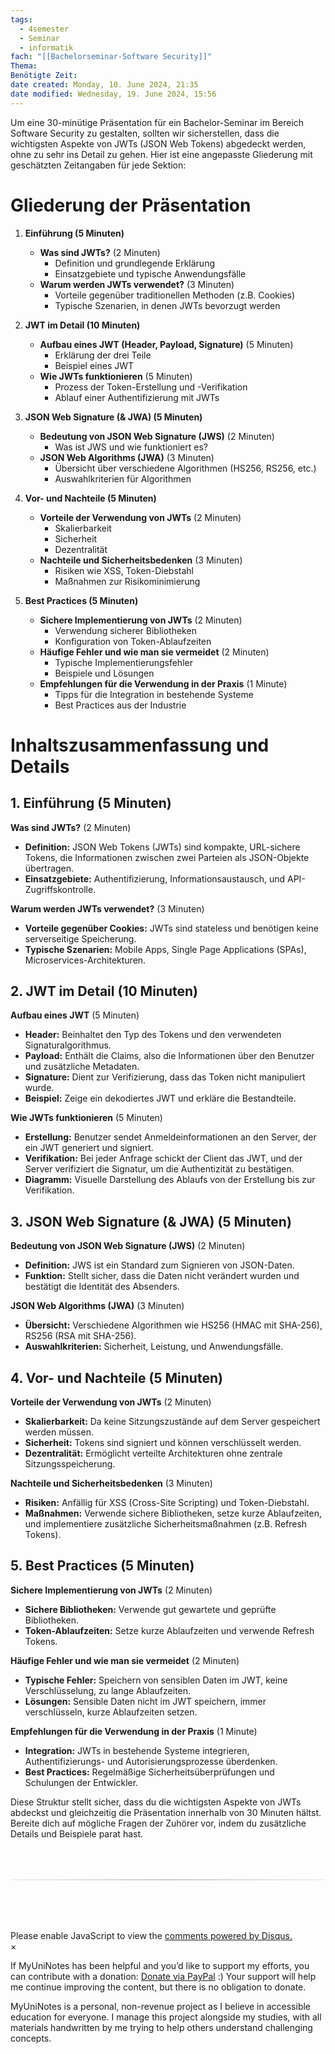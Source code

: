 ```yaml
---
tags:
  - 4semester
  - Seminar
  - informatik
fach: "[[Bachelorseminar-Software Security]]"
Thema:
Benötigte Zeit:
date created: Monday, 10. June 2024, 21:35
date modified: Wednesday, 19. June 2024, 15:56
---
```


Um eine 30-minütige Präsentation für ein Bachelor-Seminar im Bereich Software Security zu gestalten, sollten wir sicherstellen, dass die wichtigsten Aspekte von JWTs (JSON Web Tokens) abgedeckt werden, ohne zu sehr ins Detail zu gehen. Hier ist eine angepasste Gliederung mit geschätzten Zeitangaben für jede Sektion:

# Gliederung der Präsentation

1. **Einführung (5 Minuten)**

   - **Was sind JWTs?** (2 Minuten)
     - Definition und grundlegende Erklärung
     - Einsatzgebiete und typische Anwendungsfälle
   - **Warum werden JWTs verwendet?** (3 Minuten)
     - Vorteile gegenüber traditionellen Methoden (z.B. Cookies)
     - Typische Szenarien, in denen JWTs bevorzugt werden

2. **JWT im Detail (10 Minuten)**

   - **Aufbau eines JWT (Header, Payload, Signature)** (5 Minuten)
     - Erklärung der drei Teile
     - Beispiel eines JWT
   - **Wie JWTs funktionieren** (5 Minuten)
     - Prozess der Token-Erstellung und -Verifikation
     - Ablauf einer Authentifizierung mit JWTs

3. **JSON Web Signature (& JWA) (5 Minuten)**

   - **Bedeutung von JSON Web Signature (JWS)** (2 Minuten)
     - Was ist JWS und wie funktioniert es?
   - **JSON Web Algorithms (JWA)** (3 Minuten)
     - Übersicht über verschiedene Algorithmen (HS256, RS256, etc.)
     - Auswahlkriterien für Algorithmen

4. **Vor- und Nachteile (5 Minuten)**

   - **Vorteile der Verwendung von JWTs** (2 Minuten)
     - Skalierbarkeit
     - Sicherheit
     - Dezentralität
   - **Nachteile und Sicherheitsbedenken** (3 Minuten)
     - Risiken wie XSS, Token-Diebstahl
     - Maßnahmen zur Risikominimierung

5. **Best Practices (5 Minuten)**
   - **Sichere Implementierung von JWTs** (2 Minuten)
     - Verwendung sicherer Bibliotheken
     - Konfiguration von Token-Ablaufzeiten
   - **Häufige Fehler und wie man sie vermeidet** (2 Minuten)
     - Typische Implementierungsfehler
     - Beispiele und Lösungen
   - **Empfehlungen für die Verwendung in der Praxis** (1 Minute)
     - Tipps für die Integration in bestehende Systeme
     - Best Practices aus der Industrie

# Inhaltszusammenfassung und Details

## 1. Einführung (5 Minuten)

**Was sind JWTs?** (2 Minuten)

- **Definition:** JSON Web Tokens (JWTs) sind kompakte, URL-sichere Tokens, die Informationen zwischen zwei Parteien als JSON-Objekte übertragen.
- **Einsatzgebiete:** Authentifizierung, Informationsaustausch, und API-Zugriffskontrolle.

**Warum werden JWTs verwendet?** (3 Minuten)

- **Vorteile gegenüber Cookies:** JWTs sind stateless und benötigen keine serverseitige Speicherung.
- **Typische Szenarien:** Mobile Apps, Single Page Applications (SPAs), Microservices-Architekturen.

## 2. JWT im Detail (10 Minuten)

**Aufbau eines JWT** (5 Minuten)

- **Header:** Beinhaltet den Typ des Tokens und den verwendeten Signaturalgorithmus.
- **Payload:** Enthält die Claims, also die Informationen über den Benutzer und zusätzliche Metadaten.
- **Signature:** Dient zur Verifizierung, dass das Token nicht manipuliert wurde.
- **Beispiel:** Zeige ein dekodiertes JWT und erkläre die Bestandteile.

**Wie JWTs funktionieren** (5 Minuten)

- **Erstellung:** Benutzer sendet Anmeldeinformationen an den Server, der ein JWT generiert und signiert.
- **Verifikation:** Bei jeder Anfrage schickt der Client das JWT, und der Server verifiziert die Signatur, um die Authentizität zu bestätigen.
- **Diagramm:** Visuelle Darstellung des Ablaufs von der Erstellung bis zur Verifikation.

## 3. JSON Web Signature (& JWA) (5 Minuten)

**Bedeutung von JSON Web Signature (JWS)** (2 Minuten)

- **Definition:** JWS ist ein Standard zum Signieren von JSON-Daten.
- **Funktion:** Stellt sicher, dass die Daten nicht verändert wurden und bestätigt die Identität des Absenders.

**JSON Web Algorithms (JWA)** (3 Minuten)

- **Übersicht:** Verschiedene Algorithmen wie HS256 (HMAC mit SHA-256), RS256 (RSA mit SHA-256).
- **Auswahlkriterien:** Sicherheit, Leistung, und Anwendungsfälle.

## 4. Vor- und Nachteile (5 Minuten)

**Vorteile der Verwendung von JWTs** (2 Minuten)

- **Skalierbarkeit:** Da keine Sitzungszustände auf dem Server gespeichert werden müssen.
- **Sicherheit:** Tokens sind signiert und können verschlüsselt werden.
- **Dezentralität:** Ermöglicht verteilte Architekturen ohne zentrale Sitzungsspeicherung.

**Nachteile und Sicherheitsbedenken** (3 Minuten)

- **Risiken:** Anfällig für XSS (Cross-Site Scripting) und Token-Diebstahl.
- **Maßnahmen:** Verwende sichere Bibliotheken, setze kurze Ablaufzeiten, und implementiere zusätzliche Sicherheitsmaßnahmen (z.B. Refresh Tokens).

## 5. Best Practices (5 Minuten)

**Sichere Implementierung von JWTs** (2 Minuten)

- **Sichere Bibliotheken:** Verwende gut gewartete und geprüfte Bibliotheken.
- **Token-Ablaufzeiten:** Setze kurze Ablaufzeiten und verwende Refresh Tokens.

**Häufige Fehler und wie man sie vermeidet** (2 Minuten)

- **Typische Fehler:** Speichern von sensiblen Daten im JWT, keine Verschlüsselung, zu lange Ablaufzeiten.
- **Lösungen:** Sensible Daten nicht im JWT speichern, immer verschlüsseln, kurze Ablaufzeiten setzen.

**Empfehlungen für die Verwendung in der Praxis** (1 Minute)

- **Integration:** JWTs in bestehende Systeme integrieren, Authentifizierungs- und Autorisierungsprozesse überdenken.
- **Best Practices:** Regelmäßige Sicherheitsüberprüfungen und Schulungen der Entwickler.

Diese Struktur stellt sicher, dass du die wichtigsten Aspekte von JWTs abdeckst und gleichzeitig die Präsentation innerhalb von 30 Minuten hältst. Bereite dich auf mögliche Fragen der Zuhörer vor, indem du zusätzliche Details und Beispiele parat hast.

<!-- DISQUS SCRIPT COMMENT START -->

<hr style="border: none; height: 2px; background: linear-gradient(to right, #f0f0f0, #ccc, #f0f0f0); margin-top: 4rem; margin-bottom: 5rem;">
<div id="disqus_thread"></div>
<script>
    /**
    *  RECOMMENDED CONFIGURATION VARIABLES: EDIT AND UNCOMMENT THE SECTION BELOW TO INSERT DYNAMIC VALUES FROM YOUR PLATFORM OR CMS.
    *  LEARN WHY DEFINING THESE VARIABLES IS IMPORTANT: https://disqus.com/admin/universalcode/#configuration-variables    */
    /*
    var disqus_config = function () {
    this.page.url = PAGE_URL;  // Replace PAGE_URL with your page's canonical URL variable
    this.page.identifier = PAGE_IDENTIFIER; // Replace PAGE_IDENTIFIER with your page's unique identifier variable
    };
    */
    (function() { // DON'T EDIT BELOW THIS LINE
    var d = document, s = d.createElement('script');
    s.src = 'https://myuninotes.disqus.com/embed.js';
    s.setAttribute('data-timestamp', +new Date());
    (d.head || d.body).appendChild(s);
    })();
</script>
<noscript>Please enable JavaScript to view the <a href="https://disqus.com/?ref_noscript">comments powered by Disqus.</a></noscript>

<!-- DISQUS SCRIPT COMMENT END -->

<!-- Modal START -->
<div id="myModal" class="modal">
  <div class="modal-content">
    <span id="closeModal" class="close">&times;</span>
    <p class="modal-text">
      If MyUniNotes has been helpful and you’d like to support my efforts, <span class="modal-highlight"> you can contribute with a donation: <a class="modal-dono-link" href="https://paypal.me/myuninotes4u">Donate via PayPal</a> :) </span> Your support will help me continue improving the content, but there is no obligation to donate.
    </p>
    <p class="modal-text">
      <span class="modal-highlight">MyUniNotes is a personal, non-revenue project as I believe in accessible education for everyone.</span> I manage this project alongside my studies, with all materials handwritten by me trying to help others understand challenging concepts.
    </p>
  </div>
</div>

<script>
  // JavaScript to display the modal on page load
  document.addEventListener('DOMContentLoaded', function() {
    // Generate a random number between 1 and 1
    // Wanted it to load with a adjustable probability for every page load but did not work, as DOM is loaded only once. Therefore now loading it every time website is visited and DOM is loaded.
    const randomNumber = Math.floor(Math.random() * 1) + 1; 
    // console.log(randomNumber)
    if (randomNumber === 1) {
      setTimeout(function() {
        const modal = document.getElementById('myModal');
        if (modal) {
          modal.classList.add('show');
        }
      }, 1000); // Adjust the delay as needed

      const closeModal = document.getElementById('closeModal');
      if (closeModal) {
        closeModal.addEventListener('click', function() {
          const modal = document.getElementById('myModal');
          if (modal) {
            modal.classList.remove('show');
          }
        });
      }
    } else {
      // Ensure the modal is hidden if the random number is not 1
      const modal = document.getElementById('myModal');
      if (modal) {
        modal.style.display = 'none';
      }
    }
  });
</script>
<!-- Modal END -->
